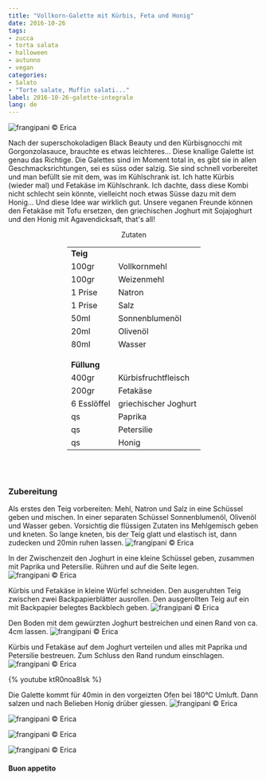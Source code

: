 ```yaml
---
title: "Vollkorn-Galette mit Kürbis, Feta und Honig"
date: 2016-10-26
tags:
- zucca
- torta salata
- halloween
- autunno
- vegan
categories:
- Salato
- "Torte salate, Muffin salati..."
label: 2016-10-26-galette-integrale
lang: de
---
```

![](../2016-10-26-galette-integrale-alla-zucca-con-feta-e-miele/header.jpg "frangipani © Erica")

Nach der superschokoladigen Black Beauty und den Kürbisgnocchi mit Gorgonzolasauce, brauchte es etwas leichteres... Diese knallige Galette ist genau das Richtige. Die Galettes sind im Moment total in, es gibt sie in allen Geschmacksrichtungen, sei es süss oder salzig. Sie sind schnell vorbereitet und man befüllt sie mit dem, was im Kühlschrank ist. Ich hatte Kürbis (wieder mal) und Fetakäse im Kühlschrank. Ich dachte, dass diese Kombi nicht schlecht sein könnte, vielleicht noch etwas Süsse dazu mit dem Honig... Und diese Idee war wirklich gut. Unsere veganen Freunde können den Fetakäse mit Tofu ersetzen, den griechischen Joghurt mit Sojajoghurt und den Honig mit Agavendicksaft, that's all!

<div id="wrapper" style="text-align: center">
  <div id="yourdiv" style="display: inline-block;">
    <div class="ingredients">
      <div class="ingredients-title">Zutaten</div>
      <table>
        <tbody>
          <tr>
            <td colspan="2"><b>Teig</b></td>
          </tr>
          <tr>
            <td>100gr</td>
            <td>Vollkornmehl</td>
          </tr>
          <tr>
            <td>100gr</td>
            <td>Weizenmehl</td>
          </tr>
          <tr>
            <td>1 Prise</td>
            <td>Natron</td>
          </tr>
          <tr>
            <td>1 Prise</td>
            <td>Salz</td>
          </tr>
          <tr>
            <td>50ml</td>
            <td>Sonnenblumenöl</td>
          </tr>
          <tr>
            <td>20ml</td>
            <td>Olivenöl</td>
          </tr>
          <tr>
            <td>80ml</td>
            <td>Wasser</td>
          </tr>
          <tr style="height: 15px;"></tr>
          <tr>          
            <td colspan="2"><b>Füllung</b></td>
          </tr>
          <tr>
            <td>400gr</td>
            <td>Kürbisfruchtfleisch</td>
          </tr>
          <tr>
            <td>200gr</td>
            <td>Fetakäse</td>
          </tr>
          <tr>
            <td>6 Esslöffel</td>
            <td>griechischer Joghurt</td>
          </tr>
          <tr>
            <td>qs</td>
            <td>Paprika</td>
          </tr>
          <tr>
            <td>qs</td>
            <td>Petersilie</td>
          </tr>
          <tr>
            <td>qs</td>
            <td>Honig</td>
          </tr>
        </tbody>
      </table>
      <br></br>
    </div>
  </div>
</div>


<h3>
  <font color="grey">
    <i class="fa-solid fa-gears"></i>
  </font> Zubereitung
</h3>

Als erstes den Teig vorbereiten: Mehl, Natron und Salz in eine Schüssel geben und mischen. In einer separaten Schüssel Sonnenblumenöl, Olivenöl und Wasser geben. Vorsichtig die flüssigen Zutaten ins Mehlgemisch geben und kneten. So lange kneten, bis der Teig glatt und elastisch ist, dann zudecken und 20min ruhen lassen.
![](../2016-10-26-galette-integrale-alla-zucca-con-feta-e-miele/impasto.jpg "frangipani © Erica")

In der Zwischenzeit den Joghurt in eine kleine Schüssel geben, zusammen mit Paprika und Petersilie. Rühren und auf die Seite legen.
![](../2016-10-26-galette-integrale-alla-zucca-con-feta-e-miele/yogurt.jpg "frangipani © Erica")

Kürbis und Fetakäse in kleine Würfel schneiden. Den ausgeruhten Teig zwischen zwei Backpapierblätter ausrollen. Den ausgerollten Teig auf ein mit Backpapier belegtes Backblech geben.
![](../2016-10-26-galette-integrale-alla-zucca-con-feta-e-miele/impastosteso.jpg "frangipani © Erica")

Den Boden mit dem gewürzten Joghurt bestreichen und einen Rand von ca. 4cm lassen.
![](../2016-10-26-galette-integrale-alla-zucca-con-feta-e-miele/base.jpg "frangipani © Erica")

Kürbis und Fetakäse auf dem Joghurt verteilen und alles mit Paprika und Petersilie bestreuen. Zum Schluss den Rand rundum einschlagen.
![](../2016-10-26-galette-integrale-alla-zucca-con-feta-e-miele/teglia.jpg "frangipani © Erica")

{% youtube ktR0noa8Isk %}

Die Galette kommt für 40min in den vorgeizten Ofen bei 180°C Umluft. Dann salzen und nach Belieben Honig drüber giessen.
![](../2016-10-26-galette-integrale-alla-zucca-con-feta-e-miele/risultato1.jpg "frangipani © Erica")

![](../2016-10-26-galette-integrale-alla-zucca-con-feta-e-miele/risultato2.jpg "frangipani © Erica")

![](../2016-10-26-galette-integrale-alla-zucca-con-feta-e-miele/risultato3.jpg "frangipani © Erica")

![](../2016-10-26-galette-integrale-alla-zucca-con-feta-e-miele/risultato4.jpg "frangipani © Erica")


<h4>Buon appetito
  <font color="red">
    <i class="fa-regular fa-face-smile"></i>
  </font>
</h4>
